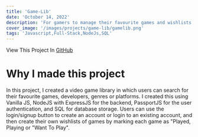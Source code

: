 ```yaml
---
title: 'Game-Lib'
date: 'October 14, 2022'
description: 'For gamers to manage their favourite games and wishlists.'
cover_image: '/images/projects/game-lib/gamelib.png'
tags: 'Javascript,Full-Stack,NodeJs,SQL'
---
```

View This Project In [GitHub](https://github.com/DomDevs2000/GameLib)
# Why I made this project

In this project, I created a video game library in which users can search for their favourite games, developers, genres
or platforms. I created this using Vanilla JS, NodeJS with ExpressJS for the backend, PassportJS for the user
authentication, and SQL for database storage. Users can use the login/signup button to create an account or login to an
existing account, and then create their own wishlists of games by marking each game as "Played, Playing or "Want To
Play".
